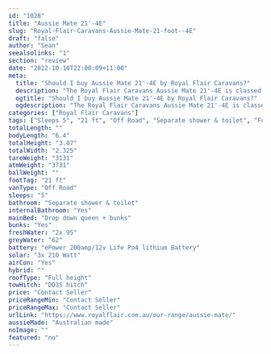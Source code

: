 ```yaml
---
id: "1028"
title: "Aussie Mate 21'-4E"
slug: "Royal-Flair-Caravans-Aussie-Mate-21-foot--4E"
draft: "false"
author: "Sean"
seealsolinks: "1"
section: "review"
date: "2022-10-10T22:00:09+11:00"
meta:
  title: "Should I buy Aussie Mate 21'-4E by Royal Flair Caravans?"
  description: "The Royal Flair Caravans Aussie Mate 21'-4E is classed as Off Road, and sleeps 5 people. It is Australian made and comes in at 21 ft. It generally has Separate shower & toilet."
  ogtitle: "Should I buy Aussie Mate 21'-4E by Royal Flair Caravans?"
  ogdescription: "The Royal Flair Caravans Aussie Mate 21'-4E is classed as Off Road, and sleeps 5 people. It is Australian made and comes in at 21 ft. It generally has Separate shower & toilet."
categories: ["Royal Flair Caravans"]
tags: ["Sleeps 5", "21 ft", "Off Road", "Separate shower & toilet", "Full height", "Price Unknown"]
totalLength: ""
bodyLength: "6.4"
totalHeight: "3.07"
totalWidth: "2.325"
tareWeight: "3131"
atmWeight: "3731"
ballWeight: ""
footTag: "21 ft"
vanType: "Off Road"
sleeps: "5"
bathroom: "Separate shower & toilet"
internalBathroom: "Yes"
mainBed: "Drop down queen + bunks"
bunks: "Yes"
freshWater: "2x 95"
greyWater: "62"
battery: "ePower 200amp/12v Life Po4 lithium Battery"
solar: "3x 210 Watt"
airCon: "Yes"
hybrid: ""
roofType: "Full height"
towHitch: "DO35 hitch"
price: "Contact Seller"
priceRangeMin: "Contact Seller"
priceRangeMax: "Contact Seller"
urlLink: "https://www.royalflair.com.au/our-range/aussie-mate/"
aussieMade: "Australian made"
noImage: ""
featured: "no"
---
```

